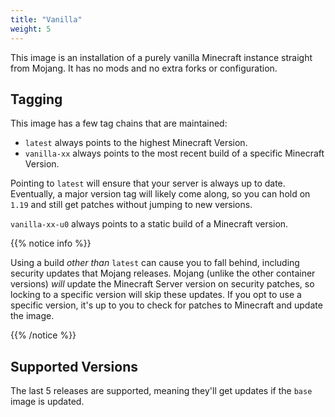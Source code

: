 ```yaml
---
title: "Vanilla"
weight: 5
---
```


This image is an installation of a purely vanilla Minecraft instance straight
from Mojang.  It has no mods and no extra forks or configuration.

## Tagging

This image has a few tag chains that are maintained:

* `latest` always points to the highest Minecraft Version.
* `vanilla-xx` always points to the most recent build of a specific Minecraft Version.

Pointing to `latest` will ensure that your server is always up to date.
Eventually, a major version tag will likely come along, so you can hold on
`1.19` and still get patches without jumping to new versions.

`vanilla-xx-u0` always points to a static build of a Minecraft version.

{{% notice info %}}

Using a build _other than_ `latest` can cause you to fall behind, including
security updates that Mojang releases.  Mojang (unlike the other container
versions) _will_ update the Minecraft Server version on security patches, so
locking to a specific version will skip these updates.  If you opt to use a
specific version, it's up to you to check for patches to Minecraft and update
the image.

{{% /notice %}}

## Supported Versions

The last 5 releases are supported, meaning they'll get updates if the `base`
image is updated.

